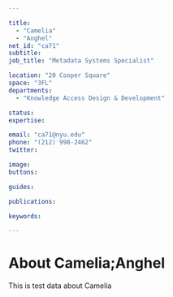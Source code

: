 ```yaml
---

title:
  - "Camelia"
  - "Anghel"
net_id: "ca71"
subtitle: 
job_title: "Metadata Systems Specialist"

location: "20 Cooper Square"
space: "3FL"
departments:
  - "Knowledge Access Design & Development"

status: 
expertise:

email: "ca71@nyu.edu"
phone: "(212) 998-2462"
twitter: 

image: 
buttons:

guides:

publications:

keywords:

---
```


# About Camelia;Anghel

This is test data about Camelia
